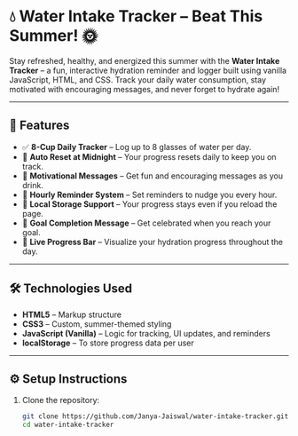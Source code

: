 # 💧 Water Intake Tracker – Beat This Summer! 🌞

Stay refreshed, healthy, and energized this summer with the **Water Intake Tracker** – a fun, interactive hydration reminder and logger built using vanilla JavaScript, HTML, and CSS. Track your daily water consumption, stay motivated with encouraging messages, and never forget to hydrate again!

---

## 🚀 Features

- ✅ **8-Cup Daily Tracker** – Log up to 8 glasses of water per day.
- 🔁 **Auto Reset at Midnight** – Your progress resets daily to keep you on track.
- 💬 **Motivational Messages** – Get fun and encouraging messages as you drink.
- 🔔 **Hourly Reminder System** – Set reminders to nudge you every hour.
- 💾 **Local Storage Support** – Your progress stays even if you reload the page.
- 🎯 **Goal Completion Message** – Get celebrated when you reach your goal.
- 👀 **Live Progress Bar** – Visualize your hydration progress throughout the day.

---


## 🛠️ Technologies Used

- **HTML5** – Markup structure
- **CSS3** – Custom, summer-themed styling
- **JavaScript (Vanilla)** – Logic for tracking, UI updates, and reminders
- **localStorage** – To store progress data per user

---

## ⚙️ Setup Instructions

1. Clone the repository:
   ```bash
   git clone https://github.com/Janya-Jaiswal/water-intake-tracker.git
   cd water-intake-tracker
